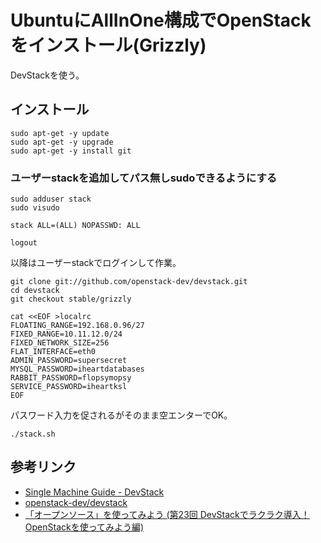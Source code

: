 # UbuntuにAllInOne構成でOpenStackをインストール(Grizzly)

DevStackを使う。

## インストール

```
sudo apt-get -y update
sudo apt-get -y upgrade
sudo apt-get -y install git
```

### ユーザーstackを追加してパス無しsudoできるようにする

```
sudo adduser stack
sudo visudo
```

```
stack ALL=(ALL) NOPASSWD: ALL
```

```
logout
```

以降はユーザーstackでログインして作業。

```
git clone git://github.com/openstack-dev/devstack.git
cd devstack
git checkout stable/grizzly
```

```
cat <<EOF >localrc
FLOATING_RANGE=192.168.0.96/27
FIXED_RANGE=10.11.12.0/24
FIXED_NETWORK_SIZE=256
FLAT_INTERFACE=eth0
ADMIN_PASSWORD=supersecret
MYSQL_PASSWORD=iheartdatabases
RABBIT_PASSWORD=flopsymopsy
SERVICE_PASSWORD=iheartksl
EOF
```

パスワード入力を促されるがそのまま空エンターでOK。

```
./stack.sh
```

## 参考リンク

- [Single Machine Guide - DevStack](http://devstack.org/guides/single-machine.html)
- [openstack-dev/devstack](https://github.com/openstack-dev/devstack/tree/stable/grizzly)
- [「オープンソース」を使ってみよう (第23回 DevStackでラクラク導入！ OpenStackを使ってみよう編)](http://www.ospn.jp/press/20120828no27-useit-oss.html)
